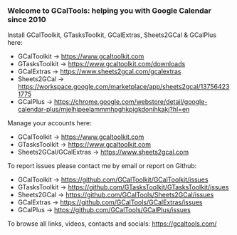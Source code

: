 ### Welcome to GCalTools: helping you with Google Calendar since 2010

<!--
-->
Install GCalToolkit, GTasksToolkit, GCalExtras, Sheets2GCal & GCalPlus here:

- GCalToolkit -> https://www.gcaltoolkit.com
- GTasksToolkit -> https://www.gcaltoolkit.com/downloads
- GCalExtras -> https://www.sheets2gcal.com/gcalextras
- Sheets2GCal -> https://workspace.google.com/marketplace/app/sheets2gcal/137564231775
- GCalPlus -> https://chrome.google.com/webstore/detail/google-calendar-plus/mjelhipeelammmhpghkpigkdonihkakj?hl=en

Manage your accounts here:

- GCalToolkit -> https://www.gcaltoolkit.com
- GTasksToolkit -> https://www.gcaltoolkit.com
- Sheets2GCal/GCalExtras -> https://www.sheets2gcal.com

To report issues please contact me by email or report on Github:

- GCalToolkit -> https://github.com/GCalToolkit/GCalToolkit/issues
- GTasksToolkit -> https://github.com/GTasksToolkit/GTasksToolkit/issues
- Sheets2GCal -> https://github.com/GCalTools/Sheets2GCal/issues
- GCalExtras -> https://github.com/GCalTools/GCalExtras/issues
- GCalPlus -> https://github.com/GCalTools/GCalPlus/issues

To browse all links, videos, contacts and socials: https://gcaltools.com/
